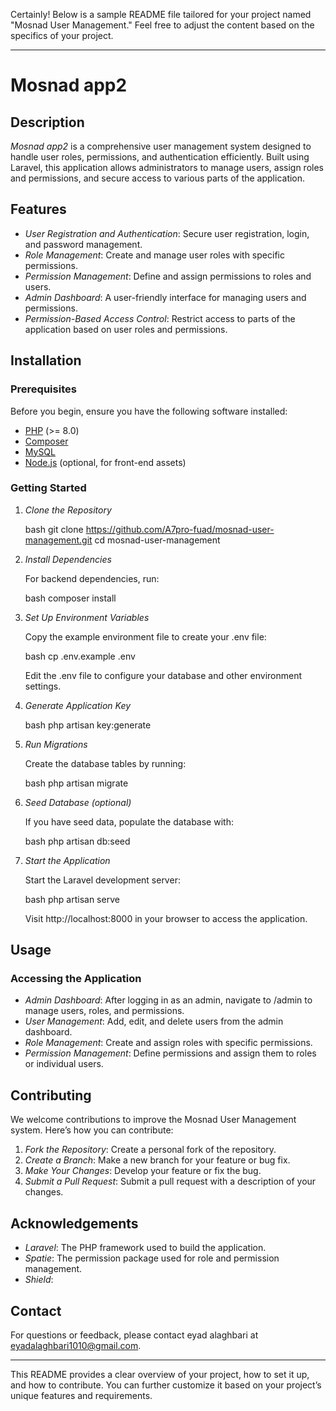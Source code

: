 Certainly! Below is a sample README file tailored for your project named "Mosnad User Management." Feel free to adjust the content based on the specifics of your project.

---

# Mosnad app2

## Description

*Mosnad app2* is a comprehensive user management system designed to handle user roles, permissions, and authentication efficiently. Built using Laravel, this application allows administrators to manage users, assign roles and permissions, and secure access to various parts of the application.

## Features

- *User Registration and Authentication*: Secure user registration, login, and password management.
- *Role Management*: Create and manage user roles with specific permissions.
- *Permission Management*: Define and assign permissions to roles and users.
- *Admin Dashboard*: A user-friendly interface for managing users and permissions.
- *Permission-Based Access Control*: Restrict access to parts of the application based on user roles and permissions.

## Installation

### Prerequisites

Before you begin, ensure you have the following software installed:
- [PHP](https://www.php.net/downloads) (>= 8.0)
- [Composer](https://getcomposer.org/download/)
- [MySQL](https://dev.mysql.com/downloads/)
- [Node.js](https://nodejs.org/) (optional, for front-end assets)

### Getting Started

1. *Clone the Repository*

    bash
    git clone https://github.com/A7pro-fuad/mosnad-user-management.git
    cd mosnad-user-management
    

2. *Install Dependencies*

    For backend dependencies, run:

    bash
    composer install
    


3. *Set Up Environment Variables*

    Copy the example environment file to create your .env file:

    bash
    cp .env.example .env
    

    Edit the .env file to configure your database and other environment settings.

4. *Generate Application Key*

    bash
    php artisan key:generate
    

5. *Run Migrations*

    Create the database tables by running:

    bash
    php artisan migrate
    

6. *Seed Database (optional)*

    If you have seed data, populate the database with:

    bash
    php artisan db:seed
    

7. *Start the Application*

    Start the Laravel development server:

    bash
    php artisan serve
    

    Visit http://localhost:8000 in your browser to access the application.

## Usage

### Accessing the Application

- *Admin Dashboard*: After logging in as an admin, navigate to /admin to manage users, roles, and permissions.
- *User Management*: Add, edit, and delete users from the admin dashboard.
- *Role Management*: Create and assign roles with specific permissions.
- *Permission Management*: Define permissions and assign them to roles or individual users.




## Contributing

We welcome contributions to improve the Mosnad User Management system. Here’s how you can contribute:

1. *Fork the Repository*: Create a personal fork of the repository.
2. *Create a Branch*: Make a new branch for your feature or bug fix.
3. *Make Your Changes*: Develop your feature or fix the bug.
4. *Submit a Pull Request*: Submit a pull request with a description of your changes.



## Acknowledgements

- *Laravel*: The PHP framework used to build the application.
- *Spatie*: The permission package used for role and permission management.
- *Shield*: 

## Contact

For questions or feedback, please contact eyad alaghbari at eyadalaghbari1010@gmail.com.

---

This README provides a clear overview of your project, how to set it up, and how to contribute. You can further customize it based on your project’s unique features and requirements.
